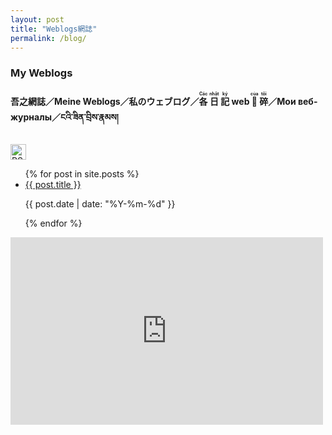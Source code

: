 ```yaml
---
layout: post
title: "Weblogs網誌"
permalink: /blog/
---
```


<h3><strong>My Weblogs</strong></h3>

<h4><strong>吾之網誌／Meine Weblogs／私のウェブログ／<ruby>各<rt>Các</rt></ruby>&nbsp;<ruby>日<rt>nhật</rt></ruby>&nbsp;<ruby>記<rt>ký</rt></ruby>&nbsp;web&nbsp;<ruby>𧵑<rt>của</rt></ruby>&nbsp;<ruby>碎<rt>tôi</rt></ruby>／Мои веб-журналы／ངའི་ཟིན་བྲིས་རྣམས།</strong>
</h4><a href="https://rss.beauty/rss?url=https://yongzs1218.github.io/feed.xml" target="_blank">
  <img src="https://cdn.freebiesupply.com/logos/large/2x/rss-logo-png-transparent.png" alt="RSS Subscribe" width="25" height="25"/>
</a>

<ul>
  {% for post in site.posts %}
    <li>
      <a href="{{ post.url }}">{{ post.title }}</a>
      <p>{{ post.date | date: "%Y-%m-%d" }}</p>
    </li>
  {% endfor %}
</ul>

<iframe src="https://pari.icu/embed/user-timeline/a70r35f9pbiq138c?maxHeight=400&border=false" data-misskey-embed-id="v1_a988rzaecd" loading="lazy" referrerpolicy="strict-origin-when-cross-origin" style="border: none; width: 100%; max-width: 500px; height: 300px; color-scheme: light dark;"></iframe>
<script defer src="https://pari.icu/embed.js"></script>
